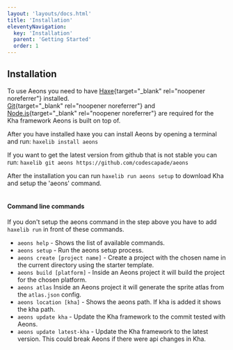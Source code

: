 ```yaml
---
layout: 'layouts/docs.html'
title: 'Installation'
eleventyNavigation:
  key: 'Installation'
  parent: 'Getting Started'
  order: 1
---
```


## Installation
To use Aeons you need to have [Haxe](https://haxe.org){target="_blank" rel="noopener noreferrer"} installed.  
[Git](https://git-scm.com/){target="_blank" rel="noopener noreferrer"} and [Node.js](https://nodejs.org){target="_blank" rel="noopener noreferrer"} are required for the Kha framework Aeons is built on top of.  

After you have installed haxe you can install Aeons by opening a terminal and run:
`haxelib install aeons`  

If you want to get the latest version from github that is not stable you can run:
`haxelib git aeons https://github.com/codescapade/aeons`

After the installation you can run `haxelib run aeons setup` to download Kha and setup the 'aeons' command.
<br/>
<br/>

#### Command line commands
If you don't setup the aeons command in the step above you have to add `haxelib run` in front of these commands.
- `aeons help` - Shows the list of available commands.
- `aeons setup` - Run the aeons setup process.
- `aeons create [project name]` - Create a project with the chosen name in the current directory using the starter template.
- `aeons build [platform]` - Inside an Aeons project it will build the project for the chosen platform.
- `aeons atlas` Inside an Aeons project it will generate the sprite atlas from the `atlas.json` config.
- `aeons location [kha]` - Shows the aeons path. If kha is added it shows the kha path.
- `aeons update kha` - Update the Kha framework to the commit tested with Aeons.
- `aeons update latest-kha` - Update the Kha framework to the latest version. This could break Aeons if there were api changes in Kha.
